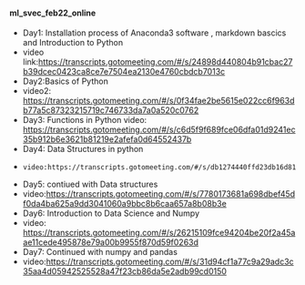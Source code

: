 
#### ml_svec_feb22_online
- Day1: Installation process of Anaconda3 software , markdown bascics and Introduction to Python
-   video link:https://transcripts.gotomeeting.com/#/s/24898d440804b91cbac27b39dcec0423ca8ce7e7504ea2130e4760cbdcb7013c
-  Day2:Basics of Python
  -  video2: https://transcripts.gotomeeting.com/#/s/0f34fae2be5615e022cc6f963db77a5c87323215719c746733da7a0a520c0762
-  Day3: Functions in Python
    video: https://transcripts.gotomeeting.com/#/s/c6d5f9f689fce06dfa01d9241ec35b912b6e3621b81219e2afefa0d64552437b   
- Day4: Data Structures in python
-     video:https://transcripts.gotomeeting.com/#/s/db1274440ffd23db16d81b7e53205792854d54bae2253bdfde141c90e18976a3
- Day5: contiued with Data structures
-   video:https://transcripts.gotomeeting.com/#/s/7780173681a698dbef45df0da4ba625a9dd3041060a9bbc8b6caa657a8b08b3e
- Day6: Introduction to Data Science and Numpy
-   video: https://transcripts.gotomeeting.com/#/s/26215109fce94204be20f2a45aae11cede495878e79a00b9955f870d59f0263d
- Day7: Continued with numpy and pandas
-   video:https://transcripts.gotomeeting.com/#/s/31d94cf1a77c9a29adc3c35aa4d05942525528a47f23cb86da5e2adb99cd0150
